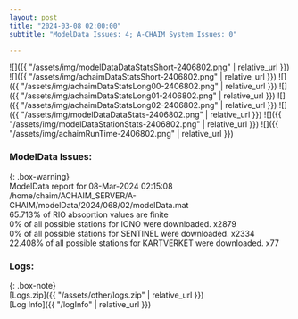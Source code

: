 ```yaml
---
layout: post
title: "2024-03-08 02:00:00"
subtitle: "ModelData Issues: 4; A-CHAIM System Issues: 0"

---
```


![]({{ "/assets/img/modelDataDataStatsShort-2406802.png" | relative_url }})
![]({{ "/assets/img/achaimDataStatsShort-2406802.png" | relative_url }})
![]({{ "/assets/img/achaimDataStatsLong00-2406802.png" | relative_url }})
![]({{ "/assets/img/achaimDataStatsLong01-2406802.png" | relative_url }})
![]({{ "/assets/img/achaimDataStatsLong02-2406802.png" | relative_url }})
![]({{ "/assets/img/modelDataDataStats-2406802.png" | relative_url }})
![]({{ "/assets/img/modelDataStationStats-2406802.png" | relative_url }})
![]({{ "/assets/img/achaimRunTime-2406802.png" | relative_url }})


### ModelData Issues:  
  
{: .box-warning}  
 ModelData report for 08-Mar-2024 02:15:08   
 /home/chaim/ACHAIM_SERVER/A-CHAIM/modelData/2024/068/02/modelData.mat   
 65.713% of RIO absoprtion values are finite   
 0% of all possible stations for IONO were downloaded. x2879   
 0% of all possible stations for SENTINEL were downloaded. x2334   
 22.408% of all possible stations for KARTVERKET were downloaded. x77   
  


### Logs:  
  
{: .box-note}  
[Logs.zip]({{ "/assets/other/logs.zip" | relative_url }})  
[Log Info]({{ "/logInfo" | relative_url }})  
